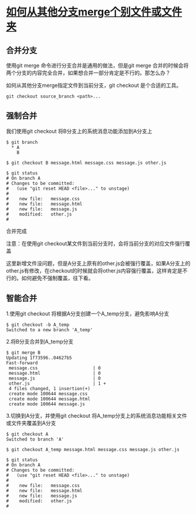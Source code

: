 # [如何从其他分支merge个别文件或文件夹](https://segmentfault.com/a/1190000008360855)

## 合并分支
使用git merge 命令进行分支合并是通用的做法，但是git merge 合并的时候会将两个分支的内容完全合并，如果想合并一部分肯定是不行的。那怎么办？

如何从其他分支merge指定文件到当前分支，git checkout 是个合适的工具。
```
git checkout source_branch <path>...
```

## 强制合并
我们使用git checkout 将B分支上的系统消息功能添加到A分支上
```
$ git branch
  * A  
    B
    
$ git checkout B message.html message.css message.js other.js

$ git status
# On branch A
# Changes to be committed:
#   (use "git reset HEAD <file>..." to unstage)
#
#    new file:   message.css
#    new file:   message.html
#    new file:   message.js
#    modified:   other.js
#
```
合并完成

注意：在使用git checkout某文件到当前分支时，会将当前分支的对应文件强行覆盖

这里新增文件没问题，但是A分支上原有的other.js会被强行覆盖，如果A分支上的other.js有修改，在checkout的时候就会将other.js内容强行覆盖，这样肯定是不行的。如何避免不强制覆盖，往下看。


## 智能合并
1.使用git checkout 将根据A分支创建一个A_temp分支，避免影响A分支
```
$ git checkout -b A_temp
Switched to a new branch 'A_temp'
```
2.将B分支合并到A_temp分支

```
$ git merge B
Updating 1f73596..04627b5
Fast-forward
 message.css                     | 0
 message.html                    | 0
 message.js                      | 0
 other.js                        | 1 +
 4 files changed, 1 insertion(+)
 create mode 100644 message.css
 create mode 100644 message.html
 create mode 100644 message.js
```
3.切换到A分支，并使用git checkout 将A_temp分支上的系统消息功能相关文件或文件夹覆盖到A分支

```
$ git checkout A
Switched to branch 'A'

$ git checkout A_temp message.html message.css message.js other.js

$ git status
# On branch A
# Changes to be committed:
#   (use "git reset HEAD <file>..." to unstage)
#
#    new file:   message.css
#    new file:   message.html
#    new file:   message.js
#    modified:   other.js
#
```